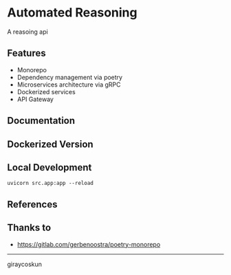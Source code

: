 # Automated Reasoning

A reasoing api

## Features

- Monorepo
- Dependency management via poetry
- Microservices architecture via gRPC
- Dockerized services
- API Gateway

## Documentation

## Dockerized Version

## Local Development

```shell
uvicorn src.app:app --reload
```

## References

## Thanks to

- <https://gitlab.com/gerbenoostra/poetry-monorepo>

---

giraycoskun
